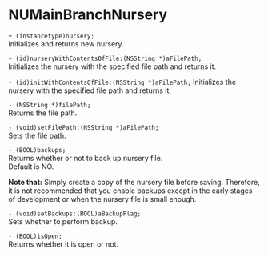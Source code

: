 # NUMainBranchNursery

`+ (instancetype)nursery;`  
Initializes and returns new nursery.

`+ (id)nurseryWithContentsOfFile:(NSString *)aFilePath;`  
Initializes the nursery with the specified file path and returns it.

`- (id)initWithContentsOfFile:(NSString *)aFilePath;` 
Initializes the nursery with the specified file path and returns it.
 
`- (NSString *)filePath;`  
Returns the file path.

`- (void)setFilePath:(NSString *)aFilePath;`  
Sets the file path.

`- (BOOL)backups;`  
Returns whether or not to back up nursery file.  
Default is NO.

**Note that:**
Simply create a copy of the nursery file before saving. Therefore, it is not recommended that you enable backups except in the early stages of development or when the nursery file is small enough.

`- (void)setBackups:(BOOL)aBackupFlag;`  
Sets whether to perform backup.

`- (BOOL)isOpen;`  
Returns whether it is open or not.